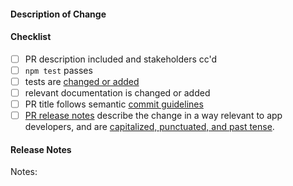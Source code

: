 #### Description of Change
<!--
Thank you for your Pull Request. Please provide a description above and review
the requirements below.

Contributors guide: https://github.com/satheaki/thegame/CONTRIBUTING.md
-->

#### Checklist
<!-- Remove items that do not apply. For completed items, change [ ] to [x]. -->

- [ ] PR description included and stakeholders cc'd
- [ ] `npm test` passes
- [ ] tests are [changed or added](https://github.com/satheaki/thegame/docs/development/testing.md)
- [ ] relevant documentation is changed or added
- [ ] PR title follows semantic [commit guidelines](https://github.com/satheaki/thegame/docs/development/pull-requests.md#commit-message-guidelines)
- [ ] [PR release notes](https://github.com/satheaki/thegame/README.md) describe the change in a way relevant to app developers, and are [capitalized, punctuated, and past tense](https://github.com/satheaki/thegame/README.md#examples).

#### Release Notes

Notes: <!-- Please add a one-line description for app developers to read in the release notes, or `no-notes` if no notes relevant to app developers. Examples and help on special cases: https://github.com/satheaki/thegame/README.md#examples -->
